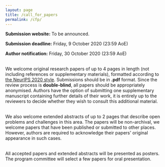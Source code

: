 ```yaml
---
layout: page
title: /call_for_papers
permalink: /cfp/
---
```


**Submission website:** To be announced.

**Submission deadline:** Friday, 9 October 2020 (23:59 AoE)

**Author notification:** Friday, 30 October 2020 (23:59 AoE) <br /> <br />

We welcome original research papers of up to 4 pages in length (not including references or supplementary materials), formatted according to [the NeurIPS 2020 style](https://nips.cc/Conferences/2020/PaperInformation/StyleFiles). Submissions should be in **.pdf** format. Since the review process is **double-blind**, all papers should be appropriately anonymised.
Authors have the option of submitting one supplementary manuscript containing further details of their work, it is entirely up to the reviewers to decide whether they wish to consult this additional material. <br /> <br />

We also welcome extended abstracts of up to 2 pages that describe open problems and challenges in this area.
The papers will be non-archival, we welcome papers that have been published or submitted to other places.
However, authors are required to acknowledge their papers' original appearance in such cases. <br /> <br />

All accepted papers and extended abstracts will be presented as posters.
The program committee will select a few papers for oral presentation.

